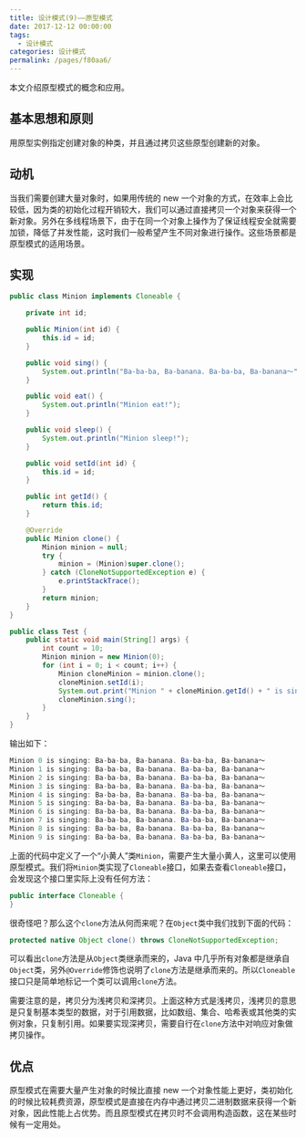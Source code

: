 ```yaml
---
title: 设计模式(9)——原型模式
date: 2017-12-12 00:00:00
tags: 
  - 设计模式
categories: 设计模式
permalink: /pages/f80aa6/
---
```


本文介绍原型模式的概念和应用。

<!--more-->

## 基本思想和原则

用原型实例指定创建对象的种类，并且通过拷贝这些原型创建新的对象。

## 动机

当我们需要创建大量对象时，如果用传统的 new 一个对象的方式，在效率上会比较低，因为类的初始化过程开销较大，我们可以通过直接拷贝一个对象来获得一个新对象。另外在多线程场景下，由于在同一个对象上操作为了保证线程安全就需要加锁，降低了并发性能，这时我们一般希望产生不同对象进行操作。这些场景都是原型模式的适用场景。

## 实现

```Java
public class Minion implements Cloneable {

    private int id;

    public Minion(int id) {
        this.id = id;
    }

    public void sing() {
        System.out.println("Ba-ba-ba, Ba-banana. Ba-ba-ba, Ba-banana～");
    }

    public void eat() {
        System.out.println("Minion eat!");
    }

    public void sleep() {
        System.out.println("Minion sleep!");
    }

    public void setId(int id) {
        this.id = id;
    }

    public int getId() {
        return this.id;
    }

    @Override
    public Minion clone() {
        Minion minion = null;
        try {
            minion = (Minion)super.clone();
        } catch (CloneNotSupportedException e) {
            e.printStackTrace();
        }
        return minion;
    }
}

public class Test {
    public static void main(String[] args) {
        int count = 10;
        Minion minion = new Minion(0);
        for (int i = 0; i < count; i++) {
            Minion cloneMinion = minion.clone();
            cloneMinion.setId(i);
            System.out.print("Minion " + cloneMinion.getId() + " is singing: ");
            cloneMinion.sing();
        }
    }
}
```

输出如下：

```Java
Minion 0 is singing: Ba-ba-ba, Ba-banana. Ba-ba-ba, Ba-banana～
Minion 1 is singing: Ba-ba-ba, Ba-banana. Ba-ba-ba, Ba-banana～
Minion 2 is singing: Ba-ba-ba, Ba-banana. Ba-ba-ba, Ba-banana～
Minion 3 is singing: Ba-ba-ba, Ba-banana. Ba-ba-ba, Ba-banana～
Minion 4 is singing: Ba-ba-ba, Ba-banana. Ba-ba-ba, Ba-banana～
Minion 5 is singing: Ba-ba-ba, Ba-banana. Ba-ba-ba, Ba-banana～
Minion 6 is singing: Ba-ba-ba, Ba-banana. Ba-ba-ba, Ba-banana～
Minion 7 is singing: Ba-ba-ba, Ba-banana. Ba-ba-ba, Ba-banana～
Minion 8 is singing: Ba-ba-ba, Ba-banana. Ba-ba-ba, Ba-banana～
Minion 9 is singing: Ba-ba-ba, Ba-banana. Ba-ba-ba, Ba-banana～
```

上面的代码中定义了一个“小黄人”类`Minion`，需要产生大量小黄人，这里可以使用原型模式。我们将`Minion`类实现了`Cloneable`接口，如果去查看`Cloneable`接口，会发现这个接口里实际上没有任何方法：

```Java
public interface Cloneable {
}
```

很奇怪吧？那么这个`clone`方法从何而来呢？在`Object`类中我们找到下面的代码：

```Java
protected native Object clone() throws CloneNotSupportedException;
```

可以看出`clone`方法是从`Object`类继承而来的，Java 中几乎所有对象都是继承自`Object`类，另外`@Override`修饰也说明了`clone`方法是继承而来的。所以`Cloneable`接口只是简单地标记一个类可以调用`clone`方法。

需要注意的是，拷贝分为浅拷贝和深拷贝。上面这种方式是浅拷贝，浅拷贝的意思是只复制基本类型的数据，对于引用数据，比如数组、集合、哈希表或其他类的实例对象，只复制引用。如果要实现深拷贝，需要自行在`clone`方法中对响应对象做拷贝操作。

## 优点

原型模式在需要大量产生对象的时候比直接 new 一个对象性能上更好，类初始化的时候比较耗费资源，原型模式是直接在内存中通过拷贝二进制数据来获得一个新对象，因此性能上占优势。而且原型模式在拷贝时不会调用构造函数，这在某些时候有一定用处。
